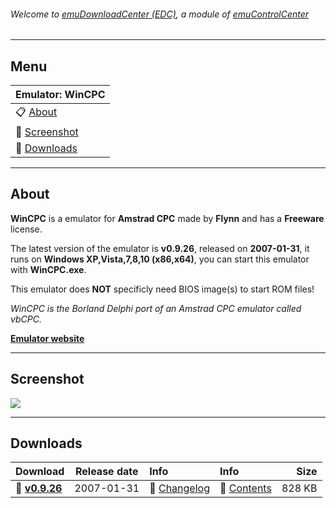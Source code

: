###### Welcome to [emuDownloadCenter (EDC)](https://github.com/PhoenixInteractiveNL/emuDownloadCenter/wiki/), a module of [emuControlCenter](https://github.com/PhoenixInteractiveNL/emuControlCenter/wiki/)
***
## Menu
| **Emulator: WinCPC** |
|:---------|
| :clipboard: [About](#about) |
| :sunrise: [Screenshot](#screenshot) |
| :floppy_disk: [Downloads](#downloads) |
***
## About
**WinCPC** is a emulator for **Amstrad CPC** made by **Flynn** and has a **Freeware** license.

The latest version of the emulator is **v0.9.26**, released on **2007-01-31**, it runs on **Windows XP,Vista,7,8,10 (x86,x64)**, you can start this emulator with **WinCPC.exe**.

This emulator does **NOT** specificly need BIOS image(s) to start ROM files!

_WinCPC is the Borland Delphi port of an Amstrad CPC emulator called vbCPC._

[**Emulator website**](http://www.wincpc.ch/?topic=projects-wincpc)
***
## Screenshot
![](https://raw.githubusercontent.com/PhoenixInteractiveNL/emuDownloadCenter/master/hooks/wincpc/screen.jpg)
***
## Downloads
| Download | Release date  | Info       | Info       | Size       |
|:---------|:-------------:|:-----------|:-----------|-----------:|
| :floppy_disk: [**v0.9.26**](https://github.com/PhoenixInteractiveNL/edc-repo0002/raw/master/wincpc/0.9.26.7z) | 2007-01-31 | :page_facing_up: [Changelog](https://github.com/PhoenixInteractiveNL/edc-repo0002/blob/master/wincpc/0.9.26_changelog.txt) | :mag_right: [Contents](https://github.com/PhoenixInteractiveNL/edc-repo0002/blob/master/wincpc/0.9.26_contents.txt) | 828 KB |
